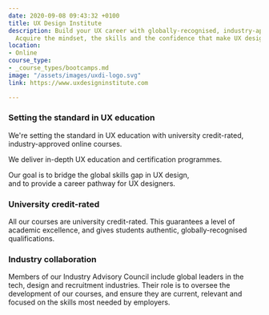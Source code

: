```yaml
---
date: 2020-09-08 09:43:32 +0100
title: UX Design Institute
description: Build your UX career with globally-recognised, industry-approved qualifications.
  Acquire the mindset, the skills and the confidence that make UX designers so valuable.
location:
- Online
course_type:
- _course_types/bootcamps.md
image: "/assets/images/uxdi-logo.svg"
link: https://www.uxdesigninstitute.com

---
```

### Setting the standard in UX education

We're setting the standard in UX education with university credit-rated, industry-approved online courses.

We deliver in-depth UX education and certification programmes. 

Our goal is to bridge the global skills gap in UX design,   
and to provide a career pathway for UX designers.

### University credit-rated

All our courses are university credit-rated. This guarantees a level of academic excellence, and gives students authentic, globally-recognised qualifications.

### Industry collaboration

Members of our Industry Advisory Council include global leaders in the tech, design and recruitment industries. Their role is to oversee the development of our courses, and ensure they are current, relevant and focused on the skills most needed by employers.